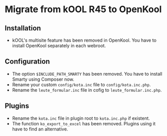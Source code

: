 # Migrate from kOOL R45 to OpenKool

## Installation
- kOOL's multisite feature has been removed in OpenKool. You have to install OpenKool separately in each webroot.

## Configuration
- The option `$INCLUDE_PATH_SMARTY` has been removed. You have to install Smarty using Composer now.
- Rename your custom `config/kota.inc` file to `config/kota.inc.php`.
- Rename the `leute_formular.inc` file in cofig to `leute_formular.inc.php`.

## Plugins
- Rename the `kota.inc` file in plugin root to `kota.inc.php` if existent.
- The function `ko_export_to_excel` has been removed. Plugins using it have to find an alternative.
